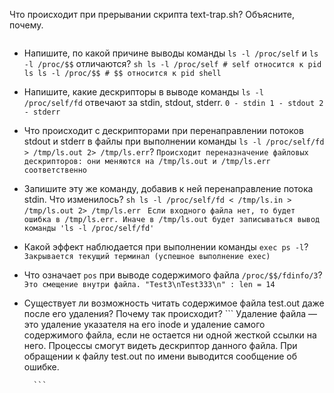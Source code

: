 Что происходит при прерывании скрипта text-trap.sh? Объясните, почему.
```Во время комбинации клавиш Ctrl+C, вызывается SIGnal INTerupt, отсюда вызывается срабатывание trap
```
* Напишите, по какой причине выводы команды `ls -l /proc/self` и `ls -l /proc/$$` отличаются?
        ```sh
        ls -l /proc/self # self относится к pid ls
        ls -l /proc/$$ # $$ относится к pid shell
        ```
* Напишите, какие дескрипторы в выводе команды `ls -l /proc/self/fd` отвечают за stdin, stdout, stderr.
        ```
     0 - stdin
     1 - stdout
     2 - stderr
        ```
* Что происходит с дескрипторами при перенаправлении потоков stdout и stderr в файлы при выполнении команды `ls -l /proc/self/fd > /tmp/ls.out 2> /tmp/ls.err`?
        ```
        Происходит переназначение файловых дескрипторов: они меняются на /tmp/ls.out и /tmp/ls.err соответственно
        ```
* Запишите эту же команду, добавив к ней перенаправление потока stdin. Что изменилось?
        ```sh
        ls -l /proc/self/fd < /tmp/ls.in > /tmp/ls.out 2> /tmp/ls.err
        ```
        ```
        Если входного файла нет, то будет ошибка в /tmp/ls.err.
        Иначе в /tmp/ls.out будет записываться вывод команды 'ls -l /proc/self/fd'
        ```
 * Какой эффект наблюдается при выполнении команды `exec ps -l`?
        ```
        Закрывается текущий терминал (успешное выполнение exec)
        ```
* Что означает `pos` при выводе содержимого файла `/proc/$$/fdinfo/3`?
        ```
        Это смещение внутри файла. "Test3\nTest333\n" : len = 14
        ```
* Существует ли возможность читать содержимое файла test.out даже после его удаления? Почему так происходит?
        ```
        Удаление файла — это удаление указателя на его inode и удаление самого содержимого файла, если не остается ни одной жесткой ссылки на него.
        Процессы смогут видеть дескриптор данного файла.
       При обращении к файлу test.out по имени выводится сообщение об ошибке.

        ```


